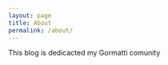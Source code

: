 ```yaml
---
layout: page
title: About
permalink: /about/
---
```


This blog is dedicacted my Gormatti comunity 
